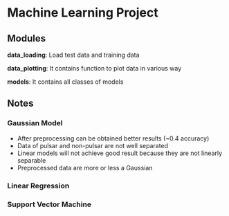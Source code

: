 # Machine Learning Project

## Modules

**data_loading**: Load test data and training data

**data_plotting**: It contains function to plot data in various way

**models**: It contains all classes of models

## Notes

### Gaussian Model

- After preprocessing can be obtained better results (~0.4 accuracy)
- Data of pulsar and non-pulsar are not well separated
- Linear models will not achieve good result because they are not linearly separable
- Preprocessed data are more or less a Gaussian

### Linear Regression

### Support Vector Machine
